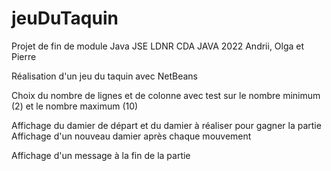 # jeuDuTaquin

Projet de fin de module Java JSE
LDNR CDA JAVA 2022
Andrii, Olga et Pierre

Réalisation d'un jeu du taquin avec NetBeans 

Choix du nombre de lignes et de colonne avec test sur le nombre minimum (2) et le nombre maximum (10)

Affichage du damier de départ et du damier à réaliser pour gagner la partie
Affichage d'un nouveau damier après chaque mouvement

Affichage d'un message à la fin de la partie
